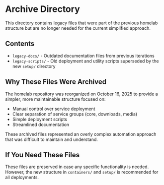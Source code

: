 # Archive Directory

This directory contains legacy files that were part of the previous homelab structure but are no longer needed for the current simplified approach.

## Contents

- `legacy-docs/` - Outdated documentation files from previous iterations
- `legacy-scripts/` - Old deployment and utility scripts superseded by the new `setup/` directory

## Why These Files Were Archived

The homelab repository was reorganized on October 16, 2025 to provide a simpler, more maintainable structure focused on:

- Manual control over service deployment
- Clear separation of service groups (core, downloads, media)
- Simple deployment scripts
- Streamlined documentation

These archived files represented an overly complex automation approach that was difficult to maintain and understand.

## If You Need These Files

These files are preserved in case any specific functionality is needed. However, the new structure in `containers/` and `setup/` is recommended for all deployments.

